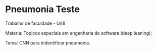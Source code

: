 # Pneumonia Teste

<p>Trabalho de faculdade - UnB<p>
<p>Materia: Topicos especiais em engenharia de softwara (deep leaning);<p>
<p>Tema: CNN para indentificar pneumonia.<p>

